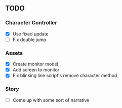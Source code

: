 ## TODO
### Character Controller
- [x] Use fixed update
- [ ] Fix double jump

### Assets
- [x] Create monitor model
- [x] Add screen to monitor
- [x] Fix blinking line script's remove character method

### Story
- [ ] Come up with some sort of narrative